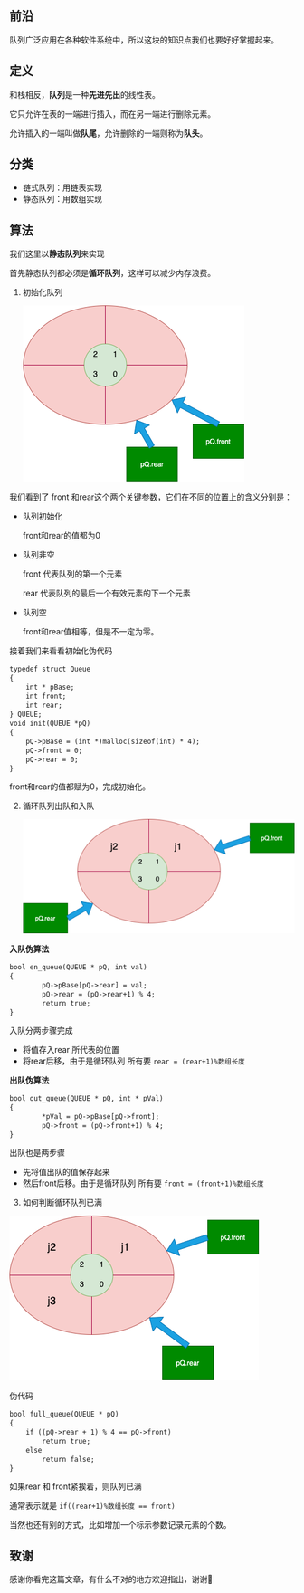 ## 前沿

队列广泛应用在各种软件系统中，所以这块的知识点我们也要好好掌握起来。

## 定义

和栈相反，**队列**是一种**先进先出**的线性表。

它只允许在表的一端进行插入，而在另一端进行删除元素。

允许插入的一端叫做**队尾**，允许删除的一端则称为**队头**。

## 分类

- 链式队列：用链表实现
- 静态队列：用数组实现

## 算法

我们这里以**静态队列**来实现

首先静态队列都必须是**循环队列**，这样可以减少内存浪费。

1. 初始化队列

    ![](../image/queue1.png)

我们看到了 front 和rear这个两个关键参数，它们在不同的位置上的含义分别是：

- 队列初始化

    front和rear的值都为0

- 队列非空

    front 代表队列的第一个元素

    rear 代表队列的最后一个有效元素的下一个元素

- 队列空

    front和rear值相等，但是不一定为零。

    

接着我们来看看初始化伪代码

```
typedef struct Queue
{
	int * pBase;
	int front;
	int rear;
} QUEUE; 
void init(QUEUE *pQ)
{
	pQ->pBase = (int *)malloc(sizeof(int) * 4);
	pQ->front = 0;
	pQ->rear = 0;
}
```

front和rear的值都赋为0，完成初始化。



2. 循环队列出队和入队

    ![](../image/queue2.png)

    

**入队伪算法**

```
bool en_queue(QUEUE * pQ, int val)
{
		pQ->pBase[pQ->rear] = val;
		pQ->rear = (pQ->rear+1) % 4;
		return true;
}
```

入队分两步骤完成

- 将值存入rear 所代表的位置
- 将rear后移，由于是循环队列 所有要 `rear = (rear+1)%数组长度`



**出队伪算法**

```
bool out_queue(QUEUE * pQ, int * pVal)
{
		*pVal = pQ->pBase[pQ->front];
		pQ->front = (pQ->front+1) % 4;
}
```

出队也是两步骤

- 先将值出队的值保存起来
- 然后front后移。由于是循环队列 所有要 `front = (front+1)%数组长度`



3.  如何判断循环队列已满

![](../image/queue3.png)

伪代码

```
bool full_queue(QUEUE * pQ)
{
	if ((pQ->rear + 1) % 4 == pQ->front)
		return true;
	else
		return false;
}
```

如果rear 和 front紧挨着，则队列已满

通常表示就是 `if((rear+1)%数组长度 == front)`

当然也还有别的方式，比如增加一个标示参数记录元素的个数。



## 致谢

感谢你看完这篇文章，有什么不对的地方欢迎指出，谢谢🙏